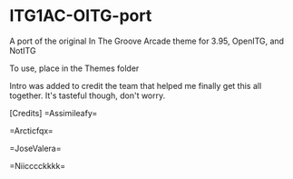 # ITG1AC-OITG-port
A port of the original In The Groove Arcade theme for 3.95, OpenITG, and NotITG

To use, place in the Themes folder

Intro was added to credit the team that helped me finally get this all together. It's tasteful though, don't worry.



[Credits]
=Assimileafy=

=Arcticfqx=

=JoseValera=

=Niicccckkkk=
